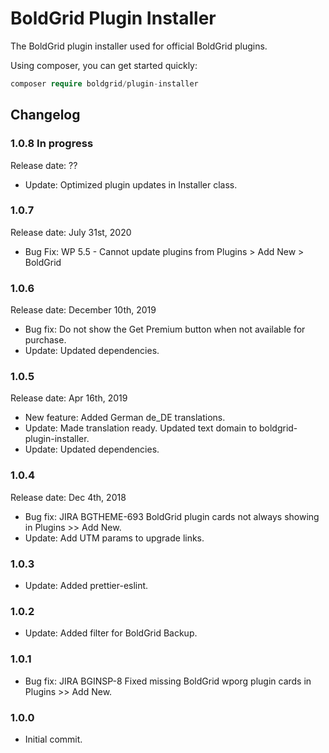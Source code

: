 # BoldGrid Plugin Installer

The BoldGrid plugin installer used for official BoldGrid plugins.

Using composer, you can get started quickly:

```php
composer require boldgrid/plugin-installer

```

## Changelog ##

### 1.0.8 In progress ###

Release date: ??

* Update: Optimized plugin updates in Installer class.

### 1.0.7 ###

Release date: July 31st, 2020

* Bug Fix: WP 5.5 - Cannot update plugins from Plugins > Add New > BoldGrid

### 1.0.6 ###

Release date: December 10th, 2019

* Bug fix: Do not show the Get Premium button when not available for purchase.
* Update: Updated dependencies.

### 1.0.5 ###

Release date: Apr 16th, 2019

* New feature: Added German de_DE translations.
* Update: Made translation ready. Updated text domain to boldgrid-plugin-installer.
* Update: Updated dependencies.

### 1.0.4 ###

Release date: Dec 4th, 2018

* Bug fix: JIRA BGTHEME-693 BoldGrid plugin cards not always showing in Plugins >> Add New.
* Update:  Add UTM params to upgrade links.

### 1.0.3 ###
* Update: Added prettier-eslint.

### 1.0.2 ###
* Update: Added filter for BoldGrid Backup.

### 1.0.1 ###
* Bug fix: JIRA BGINSP-8    Fixed missing BoldGrid wporg plugin cards in Plugins >> Add New.

### 1.0.0 ###
* Initial commit.
